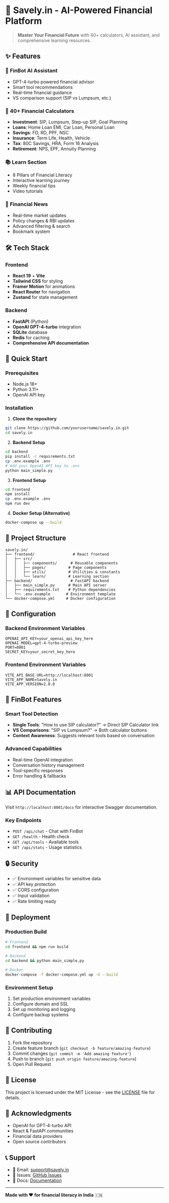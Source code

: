 # 🚀 Savely.in - AI-Powered Financial Platform

> **Master Your Financial Future** with 40+ calculators, AI assistant, and comprehensive learning resources.

## ✨ Features

### 🤖 **FinBot AI Assistant**
- GPT-4-turbo powered financial advisor
- Smart tool recommendations
- Real-time financial guidance
- VS comparison support (SIP vs Lumpsum, etc.)

### 🧮 **40+ Financial Calculators**
- **Investment**: SIP, Lumpsum, Step-up SIP, Goal Planning
- **Loans**: Home Loan EMI, Car Loan, Personal Loan
- **Savings**: FD, RD, PPF, NSC
- **Insurance**: Term Life, Health, Vehicle
- **Tax**: 80C Savings, HRA, Form 16 Analysis
- **Retirement**: NPS, EPF, Annuity Planning

### 📚 **Learn Section**
- 8 Pillars of Financial Literacy
- Interactive learning journey
- Weekly financial tips
- Video tutorials

### 📰 **Financial News**
- Real-time market updates
- Policy changes & RBI updates
- Advanced filtering & search
- Bookmark system

## 🛠️ Tech Stack

### Frontend
- **React 19** + **Vite**
- **Tailwind CSS** for styling
- **Framer Motion** for animations
- **React Router** for navigation
- **Zustand** for state management

### Backend
- **FastAPI** (Python)
- **OpenAI GPT-4-turbo** integration
- **SQLite** database
- **Redis** for caching
- **Comprehensive API documentation**

## 🚀 Quick Start

### Prerequisites
- Node.js 18+
- Python 3.11+
- OpenAI API key

### Installation

1. **Clone the repository**
```bash
git clone https://github.com/yourusername/savely.in.git
cd savely.in
```

2. **Backend Setup**
```bash
cd backend
pip install -r requirements.txt
cp .env.example .env
# Add your OpenAI API key to .env
python main_simple.py
```

3. **Frontend Setup**
```bash
cd frontend
npm install
cp .env.example .env
npm run dev
```

4. **Docker Setup (Alternative)**
```bash
docker-compose up --build
```

## 📁 Project Structure

```
savely.in/
├── frontend/                 # React frontend
│   ├── src/
│   │   ├── components/      # Reusable components
│   │   ├── pages/          # Page components
│   │   ├── utils/          # Utilities & constants
│   │   └── learn/          # Learning section
├── backend/                 # FastAPI backend
│   ├── main_simple.py      # Main API server
│   ├── requirements.txt    # Python dependencies
│   └── .env.example       # Environment template
└── docker-compose.yml     # Docker configuration
```

## 🔧 Configuration

### Backend Environment Variables
```env
OPENAI_API_KEY=your_openai_api_key_here
OPENAI_MODEL=gpt-4-turbo-preview
PORT=8001
SECRET_KEY=your_secret_key_here
```

### Frontend Environment Variables
```env
VITE_API_BASE_URL=http://localhost:8001
VITE_APP_NAME=Savely.in
VITE_APP_VERSION=2.0.0
```

## 🤖 FinBot Features

### Smart Tool Detection
- **Single Tools**: "How to use SIP calculator?" → Direct SIP Calculator link
- **VS Comparisons**: "SIP vs Lumpsum?" → Both calculator buttons
- **Context Awareness**: Suggests relevant tools based on conversation

### Advanced Capabilities
- Real-time OpenAI integration
- Conversation history management
- Tool-specific responses
- Error handling & fallbacks

## 📊 API Documentation

Visit `http://localhost:8001/docs` for interactive Swagger documentation.

### Key Endpoints
- `POST /api/chat` - Chat with FinBot
- `GET /health` - Health check
- `GET /api/tools` - Available tools
- `GET /api/stats` - Usage statistics

## 🔒 Security

- ✅ Environment variables for sensitive data
- ✅ API key protection
- ✅ CORS configuration
- ✅ Input validation
- ✅ Rate limiting ready

## 🚀 Deployment

### Production Build
```bash
# Frontend
cd frontend && npm run build

# Backend
cd backend && python main_simple.py

# Docker
docker-compose -f docker-compose.yml up -d --build
```

### Environment Setup
1. Set production environment variables
2. Configure domain and SSL
3. Set up monitoring and logging
4. Configure backup systems

## 🤝 Contributing

1. Fork the repository
2. Create feature branch (`git checkout -b feature/amazing-feature`)
3. Commit changes (`git commit -m 'Add amazing feature'`)
4. Push to branch (`git push origin feature/amazing-feature`)
5. Open Pull Request

## 📄 License

This project is licensed under the MIT License - see the [LICENSE](LICENSE) file for details.

## 🙏 Acknowledgments

- OpenAI for GPT-4-turbo API
- React & FastAPI communities
- Financial data providers
- Open source contributors

## 📞 Support

- 📧 Email: support@savely.in
- 🐛 Issues: [GitHub Issues](https://github.com/yourusername/savely.in/issues)
- 📖 Docs: [Documentation](https://docs.savely.in)

---

**Made with ❤️ for financial literacy in India** 🇮🇳